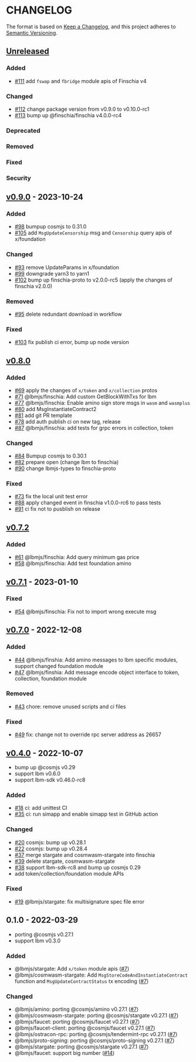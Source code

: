 # CHANGELOG

The format is based on [Keep a Changelog](https://keepachangelog.com/en/1.0.0/),
and this project adheres to [Semantic Versioning](https://semver.org/spec/v2.0.0.html).

## [Unreleased]

### Added
- [\#111](https://github.com/Finschia/finschia-js/pull/111) add `fswap` and `fbridge` module apis of Finschia v4

### Changed
- [\#112](https://github.com/Finschia/finschia-js/pull/112) change package version from v0.9.0 to v0.10.0-rc1
- [\#113](https://github.com/Finschia/finschia-js/pull/113) bump up @finschia/finschia v4.0.0-rc4

### Deprecated

### Removed

### Fixed

### Security


## [v0.9.0] - 2023-10-24

### Added

- [\#98](https://github.com/Finschia/finschia-js/pull/98) bumpup cosmjs to 0.31.0
- [\#105](https://github.com/Finschia/finschia-js/pull/105) add `MsgUpdateCensorship` msg and `Censorship` query apis of x/foundation

### Changed

- [\#93](https://github.com/Finschia/finschia-js/pull/93) remove UpdateParams in x/foundation
- [\#99](https://github.com/Finschia/finschia-js/pull/99) downgrade yarn3 to yarn1
- [\#102](https://github.com/Finschia/finschia-js/pull/102) bump up finschia-proto to v2.0.0-rc5 (apply the changes of finschia v2.0.0)

### Removed

- [\#95](https://github.com/Finschia/finschia-js/pull/95) delete redundant download in workflow

### Fixed
- [\#103](https://github.com/Finschia/finschia-js/pull/103) fix publish ci error, bump up node version


## [v0.8.0]

### Added

- [\#69](https://github.com/Finschia/finschia-js/pull/69) apply the changes of `x/token` and `x/collection` protos
- [\#71](https://github.com/Finschia/finschia-js/pull/71) @lbmjs/finschia: Add custom GetBlockWithTxs for lbm
- [\#77](https://github.com/Finschia/finschia-js/pull/77) @lbmjs/finschia: Enable amino sign store msgs in `wasm` and `wasmplus`
- [\#80](https://github.com/Finschia/finschia-js/pull/80) add MsgInstantiateContract2
- [\#81](https://github.com/Finschia/finschia-js/pull/81) add git PR template
- [\#78](https://github.com/Finschia/finschia-js/pull/78) add auth publish ci on new tag, release
- [\#87](https://github.com/Finschia/finschia-js/pull/87) @lbmjs/finschia: add tests for grpc errors in collection, token

### Changed

- [\#84](https://github.com/Finschia/finschia-js/pull/84) Bumpup cosmjs to 0.30.1
- [\#82](https://github.com/Finschia/finschia-js/pull/82) prepare open (change lbm to finschia)
- [\#90](https://github.com/Finschia/finschia-js/pull/90) change lbmjs-types to finschia-proto

### Fixed

- [\#73](https://github.com/Finschia/finschia-js/pull/73) fix the local unit test error
- [\#88](https://github.com/Finschia/finschia-js/pull/88) apply changed event in finschia v1.0.0-rc6 to pass tests
- [\#91](https://github.com/Finschia/finschia-js/pull/91) ci fix not to pusblish on release


## [v0.7.2]

### Added

- [\#61](https://github.com/Finschia/finschia-js/pull/61) @lbmjs/finschia: Add query minimum gas price
- [\#58](https://github.com/Finschia/finschia-js/pull/58) @lbmjs/finschia: Add test foundation amino

## [v0.7.1] - 2023-01-10

### Fixed

- [\#54](https://github.com/Finschia/finschia-js/pull/54) @lbmjs/finschia: Fix not to import wrong execute msg

## [v0.7.0] - 2022-12-08

### Added

- [\#44](https://github.com/Finschia/finschia-js/pull/44) @lbmjs/finshia: Add amino messages to lbm specific modules, support changed foundation module
- [\#47](https://github.com/Finschia/finschia-js/pull/47) @lbmjs/finshia: Add message encode object interface to token, collection, foundation module

### Removed

- [\#43](https://github.com/Finschia/finschia-js/pull/43) chore: remove unused scripts and ci files

### Fixed

- [\#49](https://github.com/Finschia/finschia-js/pull/49) fix: change not to override rpc server address as 26657

## [v0.4.0] - 2022-10-07

- bump up @cosmjs v0.29
- support lbm v0.6.0
- support lbm-sdk v0.46.0-rc8

### Added

- [\#18](https://github.com/Finschia/finschia-js/pull/18) ci: add unittest CI
- [\#35](https://github.com/Finschia/finschia-js/pull/35) ci: run simapp and enable simapp test in GitHub action

### Changed

- [\#20](https://github.com/Finschia/finschia-js/pull/20) cosmjs: bump up v0.28.1
- [\#22](https://github.com/Finschia/finschia-js/pull/22) cosmjs: bump up v0.28.4
- [\#37](https://github.com/Finschia/finschia-js/pull/37) merge stargate and cosmwasm-stargate into finschia
- [\#39](https://github.com/Finschia/finschia-js/pull/39) delete stargate, cosmwasm-stargate
- [\#38](https://github.com/Finschia/finschia-js/pull/38) support lbm-sdk-rc8 and bump up cosmjs 0.29
- add token/collection/foundation module APIs

### Fixed

- [\#19](https://github.com/Finschia/finschia-js/pull/19) @lbmjs/stargate: fix multisignature spec file error

## 0.1.0 - 2022-03-29

- porting @cosmjs v0.27.1
- support lbm v0.3.0

### Added

- @lbmjs/stargate: Add `x/token` module apis ([#7])
- @lbmjs/cosmwasm-stargate: Add `MsgStoreCodeAndInstantiateContract` function and `MsgUpdateContractStatus` tx encoding ([#7])

### Changed

- @lbmjs/amino: porting @cosmjs/amino v0.27.1 ([#7])
- @lbmjs/cosmwasm-stargate: porting @cosmjs/stargate v0.27.1 ([#7])
- @lbmjs/faucet: porting @cosmjs/faucet v0.27.1 ([#7])
- @lbmjs/faucet-client: porting @cosmjs/faucet v0.27.1 ([#7])
- @lbmjs/ostracon-rpc: porting @cosmjs/tendermint-rpc v0.27.1 ([#7])
- @lbmjs/proto-signing: porting @cosmjs/proto-signing v0.27.1 ([#7])
- @lbmjs/stargate: porting @cosmjs/stargate v0.27.1 ([#7])
- @lbmjs/faucet: support big number ([#14])

[#7]: https://github.com/Finschia/finschia-js/pull/7
[#14]: https://github.com/Finschia/finschia-js/pull/14



[unreleased]: https://github.com/Finschia/finschia-js/compare/v0.9.0...HEAD
[v0.9.0]: https://github.com/Finschia/finschia-js/compare/v0.8.0...v0.9.0
[v0.8.0]: https://github.com/Finschia/finschia-js/compare/v0.7.2...v0.8.0
[v0.7.2]: https://github.com/Finschia/finschia-js/compare/v0.7.1...v0.7.2
[v0.7.1]: https://github.com/Finschia/finschia-js/compare/v0.7.0...v0.7.1
[v0.7.0]: https://github.com/Finschia/finschia-js/compare/v0.4.0...v0.7.0
[v0.4.0]: https://github.com/Finschia/finschia-js/compare/v0.1.0...v0.4.0
